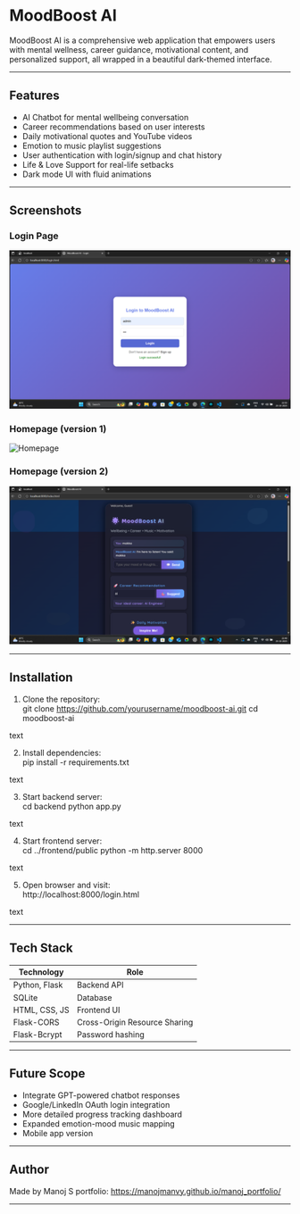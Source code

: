 # MoodBoost AI

MoodBoost AI is a comprehensive web application that empowers users with mental wellness, career guidance, motivational content, and personalized support, all wrapped in a beautiful dark-themed interface.

---

## Features

- AI Chatbot for mental wellbeing conversation  
- Career recommendations based on user interests  
- Daily motivational quotes and YouTube videos  
- Emotion to music playlist suggestions  
- User authentication with login/signup and chat history  
- Life & Love Support for real-life setbacks  
- Dark mode UI with fluid animations  

---

## Screenshots

### Login Page  
![Login Page](backend/models/login.png.png)

### Homepage (version 1)  
![Homepage](backend/models/homepage1.png.png)

### Homepage (version 2)  
![Homepage](backend/models/homepage.png.png)

---

## Installation

1. Clone the repository:  
git clone https://github.com/yourusername/moodboost-ai.git
cd moodboost-ai

text

2. Install dependencies:  
pip install -r requirements.txt

text

3. Start backend server:  
cd backend
python app.py

text

4. Start frontend server:  
cd ../frontend/public
python -m http.server 8000

text

5. Open browser and visit:  
http://localhost:8000/login.html

text

---

## Tech Stack

| Technology     | Role                           |
|----------------|--------------------------------|
| Python, Flask  | Backend API                   |
| SQLite         | Database                      |
| HTML, CSS, JS  | Frontend UI                   |
| Flask-CORS     | Cross-Origin Resource Sharing |
| Flask-Bcrypt   | Password hashing              |

---

## Future Scope

- Integrate GPT-powered chatbot responses  
- Google/LinkedIn OAuth login integration  
- More detailed progress tracking dashboard  
- Expanded emotion-mood music mapping  
- Mobile app version  

---

## Author

Made by Manoj S
portfolio: https://manojmanvy.github.io/manoj_portfolio/

---
